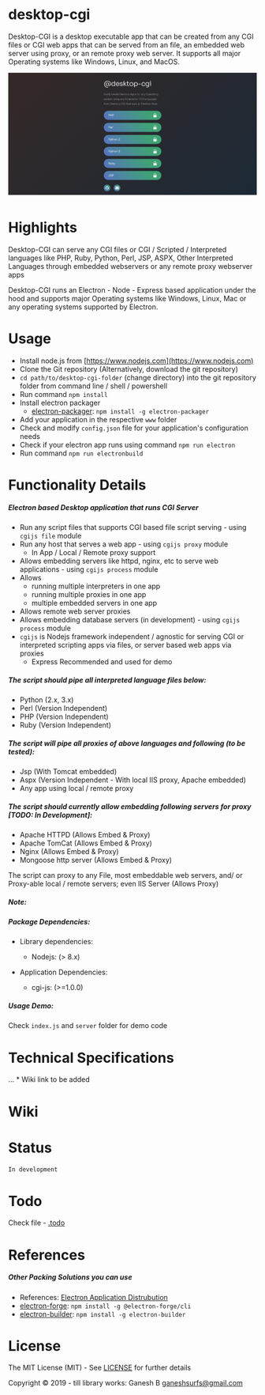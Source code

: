 # desktop-cgi
Desktop-CGI is a desktop executable app that can be created from any CGI files or CGI web apps that can be served from an file, an embedded web server using proxy, or an remote proxy web server. It supports all major Operating systems like Windows, Linux, and MacOS.


![Desktop CGI](./desktop-cgi.jpeg)


# Highlights


Desktop-CGI can serve any CGI files or CGI / Scripted / Interpreted languages like PHP, Ruby, Python, Perl, JSP, ASPX, Other Interpreted Languages through embedded webservers or any remote proxy webserver apps 


Desktop-CGI runs an Electron - Node - Express based application under the hood and supports major Operating systems like Windows, Linux, Mac or any operating systems supported by Electron.


# Usage

* Install node.js from [https://www.nodejs.com](https://www.nodejs.com)
* Clone the Git repository (Alternatively, download the git repository)
* `cd path/to/desktop-cgi-folder` (change directory) into the git repository folder from command line / shell / powershell
* Run command `npm install`
* Install electron packager
    - [electron-packager](https://github.com/electron/electron-packager): `npm install -g electron-packager`
* Add your application in the respective `www` folder
* Check and modify `config.json` file for your application's configuration needs
* Check if your electron app runs using command `npm run electron`
* Run command `npm run electronbuild`


# Functionality Details


##### Electron based Desktop application that runs CGI Server

* Run any script files that supports CGI based file script serving - using `cgijs file` module
* Run any host that serves a web app - using `cgijs proxy` module
    - In App / Local / Remote proxy support
* Allows embedding servers like httpd, nginx, etc to serve web applications - using `cgijs process` module
* Allows
    - running multiple interpreters in one app
    - running multiple proxies in one app
    - multiple embedded servers in one app
* Allows remote web server proxies
* Allows embedding database servers (in development) - using `cgijs process` module
* `cgijs` is Nodejs framework independent / agnostic for serving CGI or interpreted scripting apps via files, or server based web apps via proxies
    - Express Recommended and used for demo


##### The script should pipe all interpreted language files below:

* Python (2.x, 3.x)
* Perl (Version Independent)
* PHP (Version Independent)
* Ruby (Version Independent)
<!-- * JSP (Version Independent) -->


##### The script will pipe all proxies of above languages and following (to be tested):

* Jsp (With Tomcat embedded)
* Aspx (Version Independent - With local IIS proxy, Apache embedded)
* Any app using local / remote proxy


##### The script should currently allow embedding following servers for proxy [TODO: In Development]:

* Apache HTTPD (Allows Embed & Proxy)
* Apache TomCat (Allows Embed & Proxy)
* Nginx (Allows Embed & Proxy)
* Mongoose http server (Allows Embed & Proxy)

The script can proxy to any File, most embeddable web servers, and/ or Proxy-able local / remote servers; even IIS Server (Allows Proxy)


##### Note:


##### Package Dependencies:

* Library dependencies:
    - Nodejs: (> 8.x)

* Application Dependencies:
    - cgi-js: (>=1.0.0)


##### Usage Demo:

Check `index.js` and `server` folder for demo code


# Technical Specifications

...  * Wiki link to be added


# Wiki


# Status

    In development


# Todo

Check file - [.todo](./.todo)


# References

##### Other Packing Solutions you can use

- References: [Electron Application Distrubution](https://www.electronjs.org/docs/tutorial/application-distribution)
- [electron-forge](https://github.com/electron-userland/electron-forge): `npm install -g @electron-forge/cli`
- [electron-builder](https://github.com/electron-userland/electron-builder): `npm install -g electron-builder`

# License

The MIT License (MIT) - See [LICENSE](./LICENSE) for further details


Copyright © 2019 - till library works:
    Ganesh B <ganeshsurfs@gmail.com>

